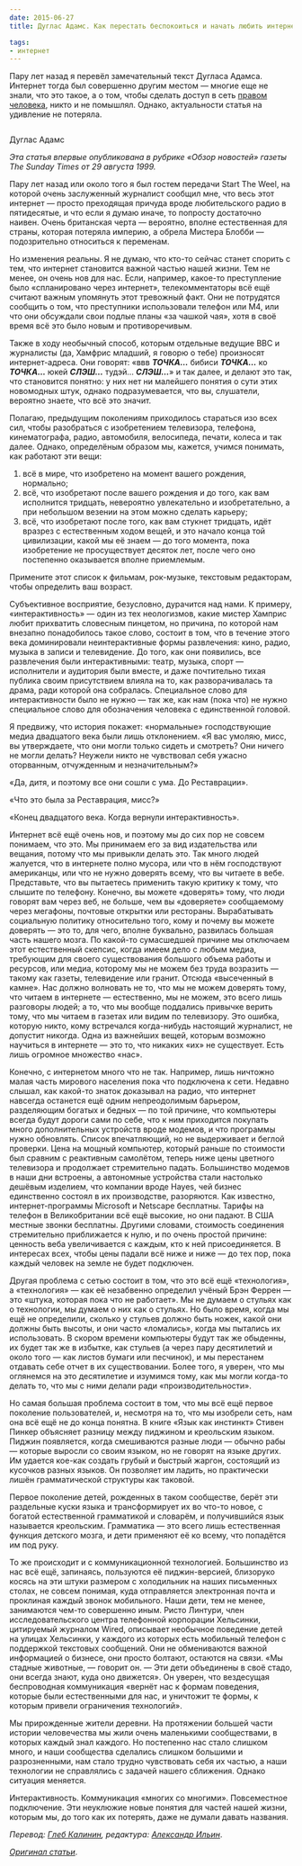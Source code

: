 ```yaml
---
date: 2015-06-27
title: Дуглас Адамс. Как перестать беспокоиться и начать любить интернет

tags:
- интернет
---
```


<p class="hl">Пару лет назад я перевёл замечательный текст Дугласа Адамса. Интернет тогда был совершенно другим местом — многие еще не знали, что это такое, а о том, чтобы сделать доступ в сеть <a href="https://en.wikipedia.org/wiki/Right_to_Internet_access">правом человека</a>, никто и не помышлял. Однако, актуальности статья на удивление не потеряла.</p>

<div class="image">
	<img src="/images/adams.jpg" alt="" style="width: auto; height: auto; max-width: 100%" >
</div>
<p class="legend legend--center">Дуглас Адамс</p>

_Эта статья впервые опубликована в рубрике «Обзор новостей» газеты The Sunday Times от 29 августа 1999._

Пару лет назад или около того я был гостем передачи Start The Weel, на которой очень заслуженный журналист сообщил мне, что весь этот интернет — просто преходящая причуда вроде любительского радио в пятидесятые, и что если я думаю иначе, то попросту достаточно наивен. Очень британская черта — вероятно, вполне естественная для страны, которая потеряла империю, а обрела Мистера Блобби — подозрительно относиться к переменам.

Но изменения реальны. Я не думаю, что кто-то сейчас станет спорить с тем, что интернет становится важной частью нашей жизни. Тем не менее, он очень нов для нас. Если, например, какое-то преступление было «спланировано через интернет», телекомментаторы всё ещё считают важным упомянуть этот тревожный факт. Они не потрудятся сообщить о том, что преступники использовали телефон или М4, или что они обсуждали свои подлые планы «за чашкой чая», хотя в своё время всё это было новым и противоречивым.

Также в ходу необычный способ, которым отдельные ведущие BBC и журналисты (да, Хамфрис младший, я говорю о тебе) произносят интернет-адреса. Они говорят: «ввв ***ТОЧКА…*** бибиси ***ТОЧКА…*** ко ***ТОЧКА…*** юкей ***СЛЭШ…*** тудэй… ***СЛЭШ…***» и так далее, и делают это так, что становится понятно: у них нет ни малейшего понятия о сути этих новомодных штук, однако подразумевается, что вы, слушатели, вероятно знаете, что всё это значит.

<!-- more -->

Полагаю, предыдущим поколениям приходилось стараться изо всех сил, чтобы разобраться с изобретением телевизора, телефона, кинематографа, радио, автомобиля, велосипеда, печати, колеса и так далее. Однако, определёным образом мы, кажется, учимся понимать, как работают эти вещи:

1. всё в мире, что изобретено на момент вашего рождения, нормально;
1. всё, что изобретают после вашего рождения и до того, как вам исполнится тридцать, невероятно увлекательно и изобретательно, а при небольшом везении на этом можно сделать карьеру;
1. всё, что изобретают после того, как вам стукнет тридцать, идёт вразрез с естественным ходом вещей, и это начало конца той цивилизации, какой мы её знаем — до того момента, пока изобретение не просуществует десяток лет, после чего оно постепенно оказывается вполне приемлемым.

Примените этот список к фильмам, рок-музыке, текстовым редакторам, чтобы определить ваш возраст.

Субъективное восприятие, безусловно, дурачится над нами. К примеру, «интерактивность» — один из тех неологизмов, какие мистер Хамприс любит прихватить словесным пинцетом, но причина, по которой нам внезапно понадобилось такое слово, состоит в том, что в течение этого века доминировали неинтерактивные формы развлечения: кино, радио, музыка в записи и телевидение. До того, как они появились, все развлечения были интерактивными: театр, музыка, спорт — исполнители и аудитория были вместе, и даже почтительно тихая публика своим присутствием влияла на то, как разворачивалась та драма, ради которой она собралась. Специальное слово для интерактивности было не нужно — так же, как нам (пока что) не нужно специальное слово для обозначения человека с единственной головой.

Я предвижу, что история покажет: «нормальные» господствующие медиа двадцатого века были лишь отклонением. «Я вас умоляю, мисс, вы утверждаете, что они могли только сидеть и смотреть? Они ничего не могли делать? Неужели никто не чувствовал себя ужасно оторванным, отчужденным и незначительным?»

«Да, дитя, и поэтому все они сошли с ума. До Реставрации».

«Что это была за Реставрация, мисс?»

«Конец двадцатого века. Когда вернули интерактивность».

Интернет всё ещё очень нов, и поэтому мы до сих пор не совсем понимаем, что это. Мы принимаем его за вид издательства или вещания, потому что мы привыкли делать это.  Так много людей жалуется, что в интернете полно мусора, или что в нём господствуют американцы, или что не нужно доверять всему, что вы читаете в вебе.  Представьте, что вы пытаетесь применить такую критику к тому, что слышите по телефону. Конечно, вы можете «доверять» тому, что люди говорят вам через веб, не больше, чем вы «доверяете» сообщаемому через мегафоны, почтовые открытки или рестораны. Вырабатывать социальную политику относительно того, кому и почему вы можете доверять — это то, для чего, вполне буквально, развилась большая часть нашего мозга. По какой-то сумасшедшей причине мы отключаем этот естественный скепсис, когда имеем дело с любым медиа, требующим для своего существования большого объема работы и ресурсов, или медиа, которому мы не можем без труда возразить — такому как газеты, телевидение или гранит. Отсюда «высеченный в камне». Нас должно волновать не то, что мы не можем доверять тому, что читаем в интернете — естественно, мы не можем, это всего лишь разговоры людей; а то, что мы вообще поддались привычке верить тому, что мы читаем в газетах или видим по телевизору. Это ошибка, которую никто, кому встречался когда-нибудь настоящий журналист, не допустит никогда. Одна из важнейших вещей, которым возможно научиться в интернете — это то, что никаких «их» не существует. Есть лишь огромное множество «нас».

Конечно, с интернетом много что не так. Например, лишь ничтожно малая часть мирового населения пока что подключена к сети. Недавно слышал, как какой-то знаток доказывал на радио, что интернет навсегда останется ещё одним непреодолимым барьером, разделяющим богатых и бедных — по той причине, что компьютеры всегда будут дороги сами по себе, что к ним приходится покупать много дополнительных устройств вроде модемов, и что программы нужно обновлять. Список впечатляющий, но не выдерживает и беглой проверки. Цена на мощный компьютер, который раньше по стоимости был сравним с реактивным самолётом, теперь ниже цены цветного телевизора и продолжает стремительно падать. Большинство модемов в наши дни встроены, а автономные устройства стали настолько дешёвым изделием, что компании вроде Hayes, чей бизнес единственно состоял в их производстве, разоряются. Как известно, интернет-программы Microsoft и Netscape бесплатны. Тарифы на телефон в Великобритании всё ещё высокие, но они падают. В США местные звонки бесплатны. Другими словами, стоимость соединения стремительно приближается к нулю, и по очень простой причине: ценность веба увеличивается с каждым, кто к ней присоединяется. В интересах всех, чтобы цены падали всё ниже и ниже — до тех пор, пока каждый человек на земле не будет подключен.

Другая проблема с сетью состоит в том, что это всё ещё «технология», а  «технология» — как её незабвенно определил учёный Брэн Феррен — это «штука, которая пока что не работает». Мы не думаем о стульях как о технологии, мы думаем о них как о стульях. Но было время, когда мы ещё не определили, сколько у стульев должно быть ножек, какой они должны быть высоты, и они часто «ломались», когда мы пытались их использовать. В скором времени компьютеры будут так же обыденны, их будет так же в избытке, как стульев (а через пару десятилетий и около того — как листов бумаги или песчинок), и мы перестанем отдавать себе отчет в их существовании. Более того, я уверен, что мы оглянемся на это десятилетие и изумимся тому, как мы могли когда-то делать то, что мы с ними делали ради «производительности».

Но самая большая проблема состоит в том, что мы всё ещё первое поколение пользователей, и, несмотря на то, что мы изобрели сеть, нам она всё ещё не до конца понятна. В книге «Язык как инстинкт» Стивен Пинкер объясняет разницу между пиджином и креольским языком. Пиджин появляется, когда смешиваются разные люди — обычно рабы — которые выросли со своим языком, но не говорят на языке других. Им удается кое-как создать грубый и быстрый жаргон, состоящий из кусочков разных языков. Он позволяет им ладить, но практически лишён грамматической структуры как таковой.

Первое поколение детей, рожденных в таком сообществе, берёт эти раздельные куски языка и трансформирует их во что-то новое, с богатой естественной грамматикой и словарём, и получившийся язык называется креольским. Грамматика — это всего лишь естественная функция детского мозга, и дети применяют её ко всему, что попадётся им под руку.

То же происходит и с коммуникационной технологией. Большинство из нас всё ещё, запинаясь, пользуются её пиджин-версией, близоруко косясь на эти штуки размером с холодильник на наших письменных столах, не совсем понимая, куда отправляется электронная почта и проклиная каждый звонок мобильного.  Наши дети, тем не менее, занимаются чем-то совершенно иным.  Ристо Линтури, член исследовательского центра телефонной корпорации Хельсинки, цитируемый журналом Wired, описывает необычное поведение детей на улицах Хельсинки, у каждого из которых есть мобильный телефон с поддержкой текстовых сообщений. Они не обмениваются важной информацией о бизнесе, они просто болтают, остаются на связи. «Мы стадные животные, — говорит он. — Эти дети объединены в своё стадо, они всегда знают, куда оно движется». Он уверен, что вездесущая беспроводная коммуникация «вернёт нас к формам поведения, которые были естественными для нас, и уничтожит те формы, к которым привели ограничения технологий».

Мы прирожденные жители деревни. На протяжении большей части истории человечества мы жили очень маленькими сообществами, в которых каждый знал каждого. Но постепенно нас стало слишком много, и наши сообщества сделались слишком большими и разрозненными, нам стало трудно чувствовать себя их частью, а наши технологии не справлялись с задачей нашего сближения. Однако ситуация меняется.

Интерактивность. Коммуникация «многих со многими». Повсеместное подключение. Эти неуклюжие новые понятия для частей нашей жизни, которым мы, до того как их потерять, даже не думали давать названия.

_Перевод: [Глеб Калинин](http://glebkalinin.ru/), редактура: [Александр Ильин](http://yellowhead.name/)_.

_[Оригинал статьи](http://www.douglasadams.com/dna/19990901-00-a.html)_.
